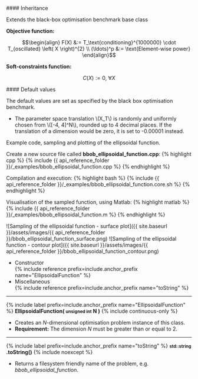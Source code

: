 <div class="custom-callout custom-callout-info">
#### Inheritance

Extends the black-box optimisation benchmark base class
</div>

**Objective function:**

$$\begin{align}
F(X) &:=  T_\text{conditioning}^{1000000} \cdot T_{oscillated} \left( X \right)^{2} \\
(\ldots)^p &:= \text{Element-wise power}
\end{align}$$

**Soft-constraints function:**

$$C(X) := 0, \ \forall X$$

<div class="custom-callout custom-callout-info">
#### Default values

The default values are set as specified by the black box optimisation benchmark.

- The parameter space translation \\(X_T\\) is randomly and uniformly chosen from \\([-4, 4]^N\\), rounded up to 4 decimal places. If the translation of a dimension would be zero, it is set to -0.00001 instead.
</div>

Example code, sampling and plotting of the ellipsoidal function.

Create a new source file called **bbob_ellipsoidal_function.cpp**:
{% highlight cpp %}
{% include {{ api_reference_folder }}/_examples/bbob_ellipsoidal_function.cpp %}
{% endhighlight %}

Compilation and execution:
{% highlight bash %}
{% include {{ api_reference_folder }}/_examples/bbob_ellipsoidal_function.core.sh %}
{% endhighlight %}

Visualisation of the sampled function, using Matlab:
{% highlight matlab %}
{% include {{ api_reference_folder }}/_examples/bbob_ellipsoidal_function.m %}
{% endhighlight %}

![Sampling of the ellipsoidal function - surface plot]({{ site.baseurl }}/assets/images/{{ api_reference_folder }}/bbob_ellipsoidal_function_surface.png)
![Sampling of the ellipsoidal function - contour plot]({{ site.baseurl }}/assets/images/{{ api_reference_folder }}/bbob_ellipsoidal_function_contour.png)

- Constructor<br>
  {% include reference prefix=include.anchor_prefix name="EllipsoidalFunction" %}
- Miscellaneous<br>
  {% include reference prefix=include.anchor_prefix name="toString" %}

---
{% include label prefix=include.anchor_prefix name="EllipsoidalFunction" %}
**EllipsoidalFunction( <small>unsigned int</small> N )** {% include continuous-only %}

- Creates an *N*-dimensional optimisation problem instance of this class.
- **Requirement:** The dimension *N* must be greater than or equal to 2.

---
{% include label prefix=include.anchor_prefix name="toString" %}
**<small>std::string</small> .toString()** {% include noexcept %}

- Returns a filesystem friendly name of the problem, e.g. *bbob_ellipsoidal_function*.



